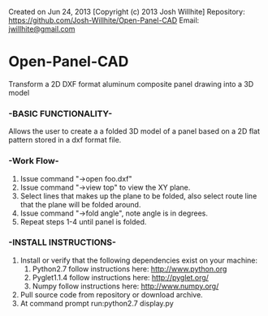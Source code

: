 Created on Jun 24, 2013
[Copyright (c) 2013 Josh Willhite]
Repository: https://github.com/Josh-Willhite/Open-Panel-CAD Email: jwillhite@gmail.com

# Open-Panel-CAD

Transform a 2D DXF format aluminum composite panel drawing into a 3D model

### -BASIC FUNCTIONALITY-

Allows the user to create a a folded 3D model of a panel based on a 2D flat pattern stored in a dxf format file.

### -Work Flow-

1. Issue command "->open foo.dxf"
2. Issue command "->view top" to view the XY plane.
3. Select lines that makes up the plane to be folded, also select route line that the plane will be folded around.
4. Issue command "->fold angle", note angle is in degrees.
5. Repeat steps 1-4 until panel is folded.

### -INSTALL INSTRUCTIONS-

1. Install or verify that the following dependencies exist on your machine:
    1. Python2.7 follow instructions here: http://www.python.org
    2. Pyglet1.1.4 follow instructions here: http://pyglet.org/
    3. Numpy follow instructions here: http://www.numpy.org/
2. Pull source code from repository or download archive.
3. At command prompt run:python2.7 display.py


